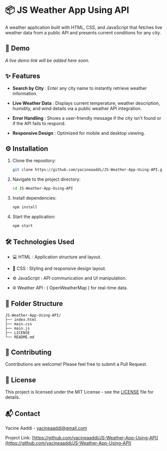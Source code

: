 # 📦 JS Weather App Using API

A weather application built with HTML, CSS, and JavaScript that fetches live weather data from a public API and presents current conditions for any city.

## 🔗 Demo

_A live demo link will be added here soon._

## ✨ Features

- **Search by City** : Enter any city name to instantly retrieve weather information.

- **Live Weather Data** : Displays current temperature, weather description, humidity, and wind details via a public weather API integration.

- **Error Handling** : Shows a user-friendly message if the city isn't found or if the API fails to respond.

- **Responsive Design** : Optimized for mobile and desktop viewing.

## ⚙️ Installation

1. Clone the repository:

   ```bash
   git clone https://github.com/yacineaaddi/JS-Weather-App-Using-API.git
   ```

2. Navigate to the project directory:

   ```bash
   cd JS-Weather-App-Using-API
   ```

3. Install dependencies:

   ```bash
   npm install
   ```

4. Start the application:
   ```bash
   npm start
   ```

## 🛠️ Technologies Used

- 💻 HTML : Application structure and layout.

- 🎨 CSS : Styling and responsive design layout.

- ⚙️ JavaScript : API communication and UI manipulation.

- 🌐 Weather API : ( OpenWeatherMap ) for real-time data.

## 📁 Folder Structure

```
JS-Weather-App-Using-API/
├── index.html
├── main.css
├── main.js
├── LICENSE
└── README.md
```

## 🤝 Contributing

Contributions are welcome! Please feel free to submit a Pull Request.

## 📄 License

This project is licensed under the MIT License - see the [LICENSE](LICENSE) file for details.

## 📬 Contact

Yacine Aaddi - [yacineaaddi@gmail.com](mailto:yacineaaddi@gmail.com)

Project Link: [https://github.com/yacineaaddi/JS-Weather-App-Using-API](https://github.com/yacineaaddi/JS-Weather-App-Using-API)
